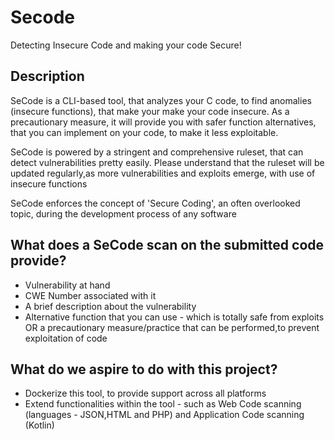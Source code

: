 # Secode
Detecting Insecure Code and making your code
Secure!

## Description

SeCode is a CLI-based tool, that analyzes your C code, to find anomalies (insecure functions), that make your make your code insecure. As a precautionary measure, it will provide you with safer function alternatives, that you can implement on your code, to make it less exploitable.

SeCode is powered by a stringent and comprehensive ruleset, that can detect vulnerabilities pretty easily. Please understand that the ruleset will be updated regularly,as more vulnerabilities and exploits emerge, with use of insecure functions

SeCode enforces the concept of 'Secure Coding', an often overlooked topic, during the development process of any software 

## What does a SeCode scan on the submitted code provide?

- Vulnerability at hand
- CWE Number associated with it
- A brief description about the vulnerability
- Alternative function that you can use - which is totally safe from exploits OR a precautionary measure/practice that can be performed,to prevent exploitation of code

## What do we aspire to do with this project?

- Dockerize this tool, to provide support across all platforms
- Extend functionalities within the tool - such as Web Code scanning (languages - JSON,HTML and PHP) and Application Code scanning (Kotlin)

